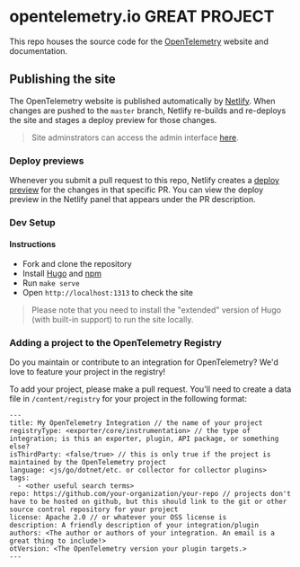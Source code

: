 # opentelemetry.io   GREAT PROJECT

This repo houses the source code for the [OpenTelemetry](https://opentelemetry.io) website and documentation.

## Publishing the site

The OpenTelemetry website is published automatically by [Netlify](https://netlify.com). When changes are pushed to the `master` branch, Netlify re-builds and re-deploys the site and stages a deploy preview for those changes.

> Site adminstrators can access the admin interface [here](https://app.netlify.com/sites/opentelemetry/overview).

### Deploy previews

Whenever you submit a pull request to this repo, Netlify creates a [deploy preview](https://www.netlify.com/blog/2016/07/20/introducing-deploy-previews-in-netlify/) for the changes in that specific PR. You can view the deploy preview in the Netlify panel that appears under the PR description.

### Dev Setup

#### Instructions

* Fork and clone the repository
* Install [Hugo](https://gohugo.io/getting-started/installing/#quick-install) and [npm](https://npmjs.com)
* Run `make serve`
* Open `http://localhost:1313` to check the site

> Please note that you need to install the "extended" version of Hugo (with built-in support) to run the site locally.

### Adding a project to the OpenTelemetry Registry
Do you maintain or contribute to an integration for OpenTelemetry? We'd love to feature your project in the registry!

To add your project, please make a pull request. You'll need to create a data file in `/content/registry` for your project in the following format:

```
---
title: My OpenTelemetry Integration // the name of your project
registryType: <exporter/core/instrumentation> // the type of integration; is this an exporter, plugin, API package, or something else?
isThirdParty: <false/true> // this is only true if the project is maintained by the OpenTelemetry project
language: <js/go/dotnet/etc. or collector for collector plugins>
tags:
  - <other useful search terms>
repo: https://github.com/your-organization/your-repo // projects don't have to be hosted on github, but this should link to the git or other source control repository for your project
license: Apache 2.0 // or whatever your OSS license is
description: A friendly description of your integration/plugin
authors: <The author or authors of your integration. An email is a great thing to include!>
otVersion: <The OpenTelemetry version your plugin targets.> 
---
```
